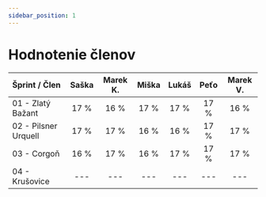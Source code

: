 ```yaml
---
sidebar_position: 1
---
```


# Hodnotenie členov

| Šprint / Člen         | Saška         | Marek K.      | Miška         | Lukáš         | Peťo          | Marek V.      |
| :-----------          | :-----------: | :-----------: | :-----------: | :-----------: | :-----------: | :-----------: |
| 01 - Zlatý Bažant     | 17 %          | 16 %          | 17 %          | 17 %          | 17 %          | 16 %          |
| 02 - Pilsner Urquell  | 17 %          | 17 %          | 16 %          | 16 %          | 17 %          | 17 %          |
| 03 - Corgoň           | 16 %          | 17 %          | 16 %          | 17 %          | 17 %          | 17 %          |
| 04 - Krušovice        | ---           | ---           | ---           | ---           | ---           | ---           | 
